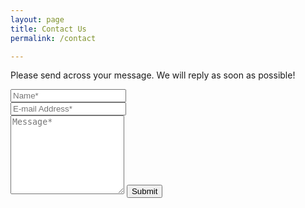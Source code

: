 ```yaml
---
layout: page
title: Contact Us
permalink: /contact

---
```


<form action="" id="contact-form" method="POST">    
  <p class="mb-4">Please send across your message. We will reply as soon as possible!</p>
  <div class="form-group row">
    <div class="col-md-6">
  
  <input class="form-control" type="text" name="contact-name" id="contact-name" placeholder="Name*" required>
    </div>
    <div class="col-md-6">
  
  <input class="form-control" type="email" name="contact-email" id="contact-email" placeholder="E-mail Address*" required>
  
  </div>
  </div>
  <textarea rows="8" class="form-control mb-3" name="contact-message" id="contact-message" placeholder="Message*" required></textarea> 
  <button class="btn btn-success" type="contact-submit" value="Send">Submit</button>
  <br />
  <br />
  <div id="contact-response" class="alert alert-success" style="display:none">
    <strong>Success!!</strong> Thank you for getting in touch.
  </div>
</form>

<br/>
<br/>
<br/>
<br/>

<script>
  document.getElementById('contact-form').addEventListener('submit', function(e) {
    e.preventDefault(); //to prevent form submission
    var contactName = document.getElementById('contact-name').value
    var contactEmail = document.getElementById('contact-email').value
    var contactMessage = document.getElementById('contact-message').value
    var url = `https://docs.google.com/forms/d/e/1FAIpQLScWwsp5Kdb3gX7eJiBV1WDqcxI8t2phM0DH_LaCpTFAKc0AeA/formResponse?usp=pp_url&entry.362079096=${contactName}&entry.897438814=${contactEmail}&entry.523981948=${contactMessage}&submit=Submit` 
    fetch(url) 
      .then(data => console.log(data)) 
      .then(res => document.getElementById("contact-response").style.display = "block")
    document.getElementById("contact-response").style.display = "block"

    // set values to null
    document.getElementById('contact-name').value = ''
    document.getElementById('contact-email').value = ''
    document.getElementById('contact-message').value = ''
  })
</script>



